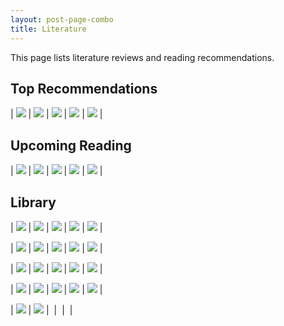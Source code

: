 ```yaml
---
layout: post-page-combo
title: Literature
---
```


This page lists literature reviews and reading recommendations.

## **Top Recommendations**

| ![](assets/images/literature/To-Kill-A-Mockingbird.jpeg) | ![](assets/images/literature/grit.jpeg) | ![](assets/images/literature/being-mortal.jpeg) | ![](assets/images/literature/too-big-too-fail.jpeg) | ![](assets/images/literature/empire-of-pain.jpeg) |

## **Upcoming Reading**

| ![](assets/images/literature/crime-and-punishment.jpeg) | ![](assets/images/literature/ceo-excellence.jpeg) | ![](assets/images/literature/lord-of-the-rings.jpeg) | ![](assets/images/literature/the-tipping-point.jpeg) | ![](assets/images/literature/zero-to-one.jpeg) |

## **Library**

| ![](assets/images/literature/great-gatsby.jpeg) | ![](assets/images/literature/handmaids-tale.jpeg) | ![](assets/images/literature/humour-seriously.jpeg) | ![](assets/images/literature/lolita.jpeg) | ![](assets/images/literature/outliers.jpeg) |

| ![](assets/images/literature/invisible-women.jpeg) | ![](assets/images/literature/man-alone.jpeg) | ![](assets/images/literature/no-filter.jpeg) | ![](assets/images/literature/jane-eyre.jpeg) | ![](assets/images/literature/principles.jpeg) |

| ![](assets/images/literature/psychopolitics.jpeg) | ![](assets/images/literature/ride-of-a-lifetime.jpeg) | ![](assets/images/literature/the-god-boy.jpeg) | ![](assets/images/literature/this-is-how-they-tell-me-the-world-ends.jpeg) | ![](assets/images/literature/billion-dollar-whale.jpeg) |

| ![](assets/images/literature/when-breath-becomes-air.jpeg) | ![](assets/images/literature/woke-inc.jpeg) | ![](assets/images/literature/what-happened-to-you.jpeg) | ![](assets/images/literature/better.jpeg) | ![](assets/images/literature/complications.jpeg) |

| ![](assets/images/literature/1984.jpeg) | ![](assets/images/literature/blink.jpeg) | ![]() | ![]() | ![]() |
